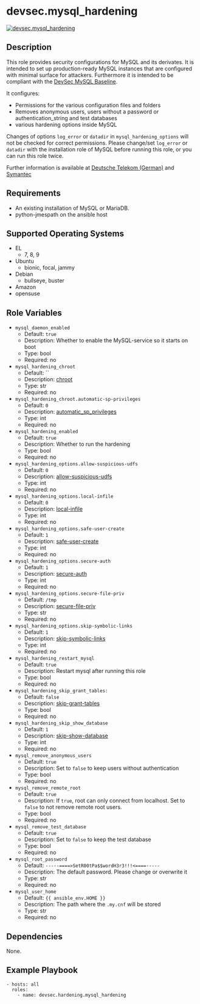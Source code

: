 # devsec.mysql_hardening

[![devsec.mysql_hardening](https://github.com/dev-sec/ansible-collection-hardening/actions/workflows/mysql_hardening.yml/badge.svg)](https://github.com/dev-sec/ansible-collection-hardening/actions/workflows/mysql_hardening.yml)

## Description

This role provides security configurations for MySQL and its derivates. It is intended to set up production-ready MySQL instances that are configured with minimal surface for attackers. Furthermore it is intended to be compliant with the [DevSec MySQL Baseline](https://github.com/dev-sec/mysql-baseline).

It configures:

- Permissions for the various configuration files and folders
- Removes anonymous users, users without a password or authentication_string and test databases
- various hardening options inside MySQL

Changes of options `log_error` or `datadir` in `mysql_hardening_options` will not be checked for correct permissions. Please change/set `log_error` or `datadir` with the installation role of MySQL before running this role, or you can run this role twice.

Further information is available at [Deutsche Telekom (German)](http://www.telekom.com/static/-/155996/7/technische-sicherheitsanforderungen-si) and [Symantec](http://www.symantec.com/connect/articles/securing-mysql-step-step)

## Requirements

- An existing installation of MySQL or MariaDB.
- python-jmespath on the ansible host

<!-- BEGIN_ANSIBLE_DOCS -->

## Supported Operating Systems

- EL
  - 7, 8, 9
- Ubuntu
  - bionic, focal, jammy
- Debian
  - bullseye, buster
- Amazon
- opensuse

## Role Variables

- `mysql_daemon_enabled`
  - Default: `true`
  - Description: Whether to enable the MySQL-service so it starts on boot
  - Type: bool
  - Required: no
- `mysql_hardening_chroot`
  - Default: ``
  - Description: [chroot](http://dev.mysql.com/doc/refman/5.7/en/server-options.html#option_mysqld_chroot)
  - Type: str
  - Required: no
- `mysql_hardening_chroot.automatic-sp-privileges`
  - Default: `0`
  - Description: [automatic_sp_privileges](https://dev.mysql.com/doc/refman/5.7/en/server-system-variables.html#sysvar_automatic_sp_privileges)
  - Type: int
  - Required: no
- `mysql_hardening_enabled`
  - Default: `true`
  - Description: Whether to run the hardening
  - Type: bool
  - Required: no
- `mysql_hardening_options.allow-suspicious-udfs`
  - Default: `0`
  - Description: [allow-suspicious-udfs](https://dev.mysql.com/doc/refman/5.7/en/server-options.html#option_mysqld_allow-suspicious-udfs)
  - Type: int
  - Required: no
- `mysql_hardening_options.local-infile`
  - Default: `0`
  - Description: [local-infile](http://dev.mysql.com/doc/refman/5.7/en/server-system-variables.html#sysvar_local_infile)
  - Type: int
  - Required: no
- `mysql_hardening_options.safe-user-create`
  - Default: `1`
  - Description: [safe-user-create](http://dev.mysql.com/doc/refman/5.7/en/server-options.html#option_mysqld_safe-user-create)
  - Type: int
  - Required: no
- `mysql_hardening_options.secure-auth`
  - Default: `1`
  - Description: [secure-auth](http://dev.mysql.com/doc/refman/5.7/en/server-options.html#option_mysqld_secure-auth)
  - Type: int
  - Required: no
- `mysql_hardening_options.secure-file-priv`
  - Default: `/tmp`
  - Description: [secure-file-priv](https://dev.mysql.com/doc/refman/5.7/en/server-options.html#option_mysqld_secure-file-priv)
  - Type: str
  - Required: no
- `mysql_hardening_options.skip-symbolic-links`
  - Default: `1`
  - Description: [skip-symbolic-links](http://dev.mysql.com/doc/refman/5.7/en/server-options.html#option_mysqld_symbolic-links)
  - Type: int
  - Required: no
- `mysql_hardening_restart_mysql`
  - Default: `true`
  - Description: Restart mysql after running this role
  - Type: bool
  - Required: no
- `mysql_hardening_skip_grant_tables:`
  - Default: `false`
  - Description: [skip-grant-tables](https://dev.mysql.com/doc/refman/5.7/en/server-options.html#option_mysqld_skip-grant-tables)
  - Type: bool
  - Required: no
- `mysql_hardening_skip_show_database`
  - Default: `1`
  - Description: [skip-show-database](http://dev.mysql.com/doc/refman/5.7/en/server-options.html#option_mysqld_skip-show-database)
  - Type: int
  - Required: no
- `mysql_remove_anonymous_users`
  - Default: `true`
  - Description: Set to `false` to keep users without authentication
  - Type: bool
  - Required: no
- `mysql_remove_remote_root`
  - Default: `true`
  - Description: If `true`, root can only connect from localhost. Set to `false` to not remove remote root users.
  - Type: bool
  - Required: no
- `mysql_remove_test_database`
  - Default: `true`
  - Description: Set to `false` to keep the test database
  - Type: bool
  - Required: no
- `mysql_root_password`
  - Default: `-----====>SetR00tPa$$wordH3r3!!!<====-----`
  - Description: The default password. Please change or overwrite it
  - Type: str
  - Required: no
- `mysql_user_home`
  - Default: `{{ ansible_env.HOME }}`
  - Description: The path where the `.my.cnf` will be stored
  - Type: str
  - Required: no

## Dependencies

None.

## Example Playbook

```
- hosts: all
  roles:
    - name: devsec.hardening.mysql_hardening
```

<!-- END_ANSIBLE_DOCS -->
